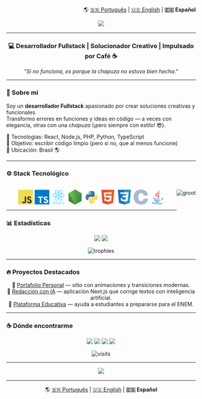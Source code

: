 <p align="right">
  🌎 
  <a href="README.md">🇧🇷 Português</a> |
  <a href="README.en.md">🇺🇸 English</a> |
  <strong>🇪🇸 Español</strong>
</p>

<!-- Banner principal -->
<p align="center">
  <img src="https://readme-typing-svg.herokuapp.com?font=Fira+Code&size=26&duration=2500&pause=1000&color=8A2BE2&center=true&vCenter=true&width=500&lines=¡Hola!+Soy+Otávio+Rafael+👋;Desarrollador+Fullstack+%7C+Creativo+Tech;Café+%2B+Código+%3D+Vida;Si+no+funciona...+haz+una+chapuza!">
</p>

---

<h3 align="center">💻 Desarrollador Fullstack | Solucionador Creativo | Impulsado por Café ☕</h3>

<p align="center">
  <em>"Si no funciona, es porque la chapuza no estuvo bien hecha."</em>
</p>

---

### 🚀 Sobre mí  
Soy un **desarrollador Fullstack** apasionado por crear soluciones creativas y funcionales.  
Transformo errores en funciones y ideas en código — a veces con elegancia, otras con una *chapuza* (¡pero siempre con estilo! 😎).  

🧩 Tecnologías: React, Node.js, PHP, Python, TypeScript  
🎯 Objetivo: escribir código limpio (pero si no, que al menos funcione)  
📍 Ubicación: Brasil 🌎  

---

### ⚙️ Stack Tecnológico
<div align="center" style="display: inline_block"><br>
  <img align="center" alt="Js" height="40" src="https://raw.githubusercontent.com/devicons/devicon/master/icons/javascript/javascript-original.svg">
  <img align="center" alt="Ts" height="40" src="https://raw.githubusercontent.com/devicons/devicon/master/icons/typescript/typescript-original.svg">
  <img align="center" alt="React" height="40" src="https://raw.githubusercontent.com/devicons/devicon/master/icons/react/react-original-wordmark.svg">
  <img align="center" alt="Nodejs" height="40" src="https://raw.githubusercontent.com/devicons/devicon/master/icons/nodejs/nodejs-original.svg">
  <img align="center" alt="Python" height="40" src="https://raw.githubusercontent.com/devicons/devicon/master/icons/python/python-original.svg">
  <img align="center" alt="HTML" height="40" src="https://raw.githubusercontent.com/devicons/devicon/master/icons/html5/html5-original.svg">
  <img align="center" alt="CSS" height="40" src="https://raw.githubusercontent.com/devicons/devicon/master/icons/css3/css3-original.svg">
  <img align="center" alt="C" height="40" src="https://raw.githubusercontent.com/devicons/devicon/master/icons/c/c-original.svg">
  <img align="center" alt="Java" height="40" src="https://raw.githubusercontent.com/devicons/devicon/master/icons/java/java-original.svg">
  <img align="right" alt="groot" height="120" src="https://i.pinimg.com/originals/9a/27/7e/9a277e3a5b70cef77f91f9912e890b44.gif">
</div>

---

### 📊 Estadísticas
<p align="center">
  <img height="165em" src="https://github-readme-stats.vercel.app/api?username=rafaelxulipa&show_icons=true&theme=tokyonight&include_all_commits=true&count_private=true"/>
  <img height="165em" src="https://github-readme-stats.vercel.app/api/top-langs/?username=rafaelxulipa&layout=compact&langs_count=7&theme=tokyonight"/>
</p>

<p align="center">
  <img src="https://github-profile-trophy.vercel.app/?username=rafaelxulipa&theme=tokyonight&no-frame=true&margin-w=10" alt="trophies"/>
</p>

---

### 🔥 Proyectos Destacados
<p align="center">
  🚀 <a href="https://portfolio.or.app.br/">Portafolio Personal</a> — sitio con animaciones y transiciones modernas.<br>
  🧩 <a href="https://redacao-ai.or.app.br/">Redacción con IA</a> — aplicación Next.js que corrige textos con inteligencia artificial.<br>
  📱 <a href="https://matematica.or.app.br/">Plataforma Educativa</a> — ayuda a estudiantes a prepararse para el ENEM.
</p>

---

### ☕ Dónde encontrarme
<div align="center"> 
  <a href="https://www.youtube.com/channel/UCQMPI26g2FawE2TnjR6P1Mg" target="_blank"><img src="https://img.shields.io/badge/YouTube-FF0000?style=for-the-badge&logo=youtube&logoColor=white"></a>
  <a href="https://instagram.com/rafaelxulipa" target="_blank"><img src="https://img.shields.io/badge/-Instagram-%23E4405F?style=for-the-badge&logo=instagram&logoColor=white"></a>
  <a href="mailto:rafael2104@gmail.com"><img src="https://img.shields.io/badge/-Gmail-%23333?style=for-the-badge&logo=gmail&logoColor=white"></a>
  <a href="https://www.linkedin.com/in/otaviorafaelarruda/" target="_blank"><img src="https://img.shields.io/badge/-LinkedIn-%230077B5?style=for-the-badge&logo=linkedin&logoColor=white"></a> 
</div>

<p align="center">
  <img src="https://komarev.com/ghpvc/?username=rafaelxulipa&color=8A2BE2" alt="visits" />
</p>

---

<div align="center">
  <img src="https://readme-typing-svg.herokuapp.com?font=Fira+Code&size=22&duration=3000&pause=1000&color=9370DB&center=true&vCenter=true&width=600&lines=Código.+Depura.+Repite.+💡;No+hay+bugs,+solo+funciones+no+documentadas.">
</div>

---

<p align="center">
  🌎 
  <a href="README.md">🇧🇷 Português</a> |
  <a href="README.en.md">🇺🇸 English</a> |
  <strong>🇪🇸 Español</strong>
</p>
